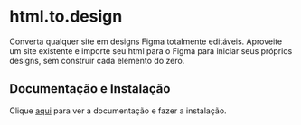# html.to.design

Converta qualquer site em designs Figma totalmente editáveis. Aproveite um site existente e importe seu html para o Figma para iniciar seus próprios designs, sem construir cada elemento do zero.

## Documentação e Instalação

Clique [aqui](https://www.figma.com/community/plugin/1159123024924461424) para ver a documentação e fazer a instalação.
